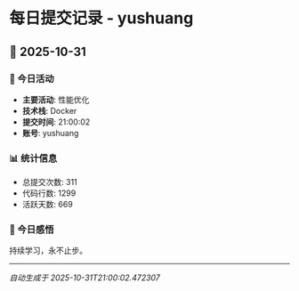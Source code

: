 # 每日提交记录 - yushuang

## 📅 2025-10-31

### 🎯 今日活动
- **主要活动**: 性能优化
- **技术栈**: Docker
- **提交时间**: 21:00:02
- **账号**: yushuang

### 📊 统计信息
- 总提交次数: 311
- 代码行数: 1299
- 活跃天数: 669

### 💭 今日感悟
持续学习，永不止步。

---
*自动生成于 2025-10-31T21:00:02.472307*
